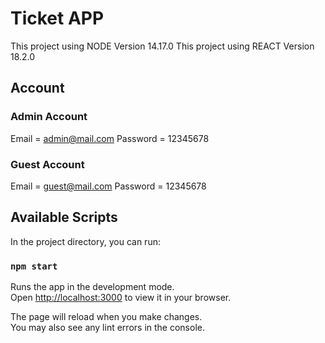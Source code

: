 # Ticket APP

This project using NODE Version 14.17.0
This project using REACT Version 18.2.0

## Account

### Admin Account

Email = admin@mail.com
Password = 12345678

### Guest Account

Email = guest@mail.com
Password = 12345678

## Available Scripts

In the project directory, you can run:

### `npm start`

Runs the app in the development mode.\
Open [http://localhost:3000](http://localhost:3000) to view it in your browser.

The page will reload when you make changes.\
You may also see any lint errors in the console.
